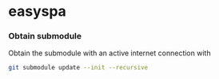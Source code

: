 # easyspa

### Obtain submodule

Obtain the submodule with an active internet connection with

```bash
git submodule update --init --recursive
```
